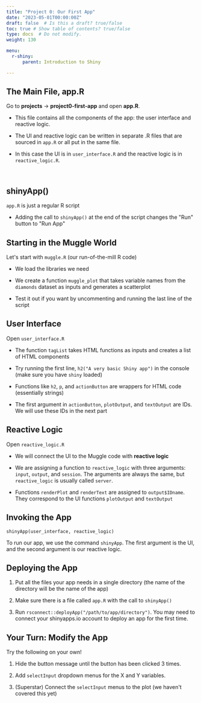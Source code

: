 ```yaml
---
title: "Project 0: Our First App"
date: "2023-05-01T00:00:00Z"
draft: false  # Is this a draft? true/false
toc: true # Show table of contents? true/false
type: docs  # Do not modify.
weight: 130

menu:
  r-shiny:
      parent: Introduction to Shiny

---
```


## The Main File, app.R

Go to **projects** -> **project0-first-app** and open **app.R**.

- This file contains all the components of the app: the user interface and reactive logic.

- The UI and reactive logic can be written in separate .R files that are sourced in `app.R` or all put in the same file. 

- In this case the UI is in `user_interface.R` and the reactive logic is in `reactive_logic.R`.

<br>

## shinyApp()

`app.R` is just a regular R script

- Adding the call to `shinyApp()` at the end of the script changes the "Run" button to "Run App"

## Starting in the Muggle World

Let's start with `muggle.R` (our run-of-the-mill R code)

- We load the libraries we need

- We create a function `muggle_plot` that takes variable names from the `diamonds` dataset as inputs and generates a scatterplot

- Test it out if you want by uncommenting and running the last line of the script

## User Interface

Open `user_interface.R`

- The function `tagList` takes HTML functions as inputs and creates a list of HTML components

- Try running the first line, `h2("A very basic Shiny app")` in the console (make sure you have `shiny` loaded)

- Functions like `h2`, `p`, and `actionButton` are wrappers for HTML code (essentially strings)

- The first argument in `actionButton`, `plotOutput`, and `textOutput` are IDs. We will use these IDs in the next part


## Reactive Logic

Open `reactive_logic.R`

- We will connect the UI to the Muggle code with **reactive logic**

- We are assigning a function to `reactive_logic` with three arguments: `input`, `output`, and `session`. The arguments are always the same, but `reactive_logic` is usually called `server`.

- Functions `renderPlot` and `renderText` are assigned to `output$IDname`. They correspond to the UI functions `plotOutput` and `textOutput`


## Invoking the App

`shinyApp(user_interface, reactive_logic)`

To run our app, we use the command `shinyApp`. The first argument is the UI, and the second argument is our reactive logic.


## Deploying the App

1. Put all the files your app needs in a single directory (the name of the directory will be the name of the app)

2. Make sure there is a file called `app.R` with the call to `shinyApp()`

3. Run `rsconnect::deployApp("/path/to/app/directory")`. You may need to connect your shinyapps.io account to deploy an app for the first time.


## Your Turn: Modify the App

Try the following on your own!

1. Hide the button message until the button has been clicked 3 times.

2. Add `selectInput` dropdown menus for the X and Y variables.

3. (Superstar) Connect the `selectInput` menus to the plot (we haven't covered this yet)
